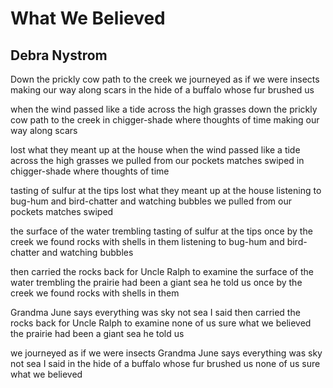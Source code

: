 # What We Believed
## Debra Nystrom
Down the prickly cow path to the creek
we journeyed as if we were insects
making our way along scars
in the hide of a buffalo whose fur brushed us

when the wind passed like a tide across the high grasses
down the prickly cow path to the creek
in chigger-shade where thoughts of time
making our way along scars

lost what they meant up at the house
when the wind passed like a tide across the high grasses
we pulled from our pockets matches swiped
in chigger-shade where thoughts of time

tasting of sulfur at the tips
lost what they meant up at the house
listening to bug-hum and bird-chatter and watching bubbles
we pulled from our pockets matches swiped

the surface of the water trembling
tasting of sulfur at the tips
once by the creek we found rocks with shells in them
listening to bug-hum and bird-chatter and watching bubbles

then carried the rocks back for Uncle Ralph to examine
the surface of the water trembling
the prairie had been a giant sea he told us
once by the creek we found rocks with shells in them

Grandma June says everything was sky not sea I said
then carried the rocks back for Uncle Ralph to examine
none of us sure what we believed
the prairie had been a giant sea he told us

we journeyed as if we were insects
Grandma June says everything was sky not sea I said
in the hide of a buffalo whose fur brushed us
none of us sure what we believed
